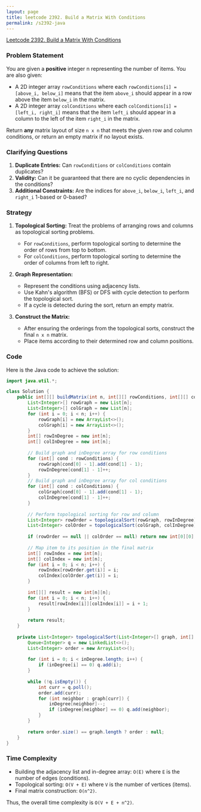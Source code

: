 ```yaml
---
layout: page
title: leetcode 2392. Build a Matrix With Conditions
permalink: /s2392-java
---
```

[Leetcode 2392. Build a Matrix With Conditions](https://algoadvance.github.io/algoadvance/l2392)
### Problem Statement

You are given a **positive** integer n representing the number of items. You are also given:
- A 2D integer array `rowConditions` where each `rowConditions[i] = [above_i, below_i]` means that the item `above_i` should appear in a row above the item `below_i` in the matrix.
- A 2D integer array `colConditions` where each `colConditions[i] = [left_i, right_i]` means that the item `left_i` should appear in a column to the left of the item `right_i` in the matrix.

Return **any** matrix layout of size `n x n` that meets the given row and column conditions, or return an empty matrix if no layout exists.

### Clarifying Questions
1. **Duplicate Entries:** Can `rowConditions` or `colConditions` contain duplicates?
2. **Validity:** Can it be guaranteed that there are no cyclic dependencies in the conditions?
3. **Additional Constraints:** Are the indices for `above_i`, `below_i`, `left_i`, and `right_i` 1-based or 0-based?

### Strategy

1. **Topological Sorting:** Treat the problems of arranging rows and columns as topological sorting problems.
   - For `rowConditions`, perform topological sorting to determine the order of rows from top to bottom.
   - For `colConditions`, perform topological sorting to determine the order of columns from left to right.

2. **Graph Representation:** 
   - Represent the conditions using adjacency lists.
   - Use Kahn's algorithm (BFS) or DFS with cycle detection to perform the topological sort.
   - If a cycle is detected during the sort, return an empty matrix.

3. **Construct the Matrix:**
   - After ensuring the orderings from the topological sorts, construct the final `n x n` matrix.
   - Place items according to their determined row and column positions.

### Code

Here is the Java code to achieve the solution:

```java
import java.util.*;

class Solution {
    public int[][] buildMatrix(int n, int[][] rowConditions, int[][] colConditions) {
        List<Integer>[] rowGraph = new List[n];
        List<Integer>[] colGraph = new List[n];
        for (int i = 0; i < n; i++) {
            rowGraph[i] = new ArrayList<>();
            colGraph[i] = new ArrayList<>();
        }
        int[] rowInDegree = new int[n];
        int[] colInDegree = new int[n];
        
        // Build graph and inDegree array for row conditions
        for (int[] cond : rowConditions) {
            rowGraph[cond[0] - 1].add(cond[1] - 1);
            rowInDegree[cond[1] - 1]++;
        }
        // Build graph and inDegree array for col conditions
        for (int[] cond : colConditions) {
            colGraph[cond[0] - 1].add(cond[1] - 1);
            colInDegree[cond[1] - 1]++;
        }
        
        // Perform topological sorting for row and column
        List<Integer> rowOrder = topologicalSort(rowGraph, rowInDegree);
        List<Integer> colOrder = topologicalSort(colGraph, colInDegree);
        
        if (rowOrder == null || colOrder == null) return new int[0][0];
        
        // Map item to its position in the final matrix
        int[] rowIndex = new int[n];
        int[] colIndex = new int[n];
        for (int i = 0; i < n; i++) {
            rowIndex[rowOrder.get(i)] = i;
            colIndex[colOrder.get(i)] = i;
        }
        
        int[][] result = new int[n][n];
        for (int i = 0; i < n; i++) {
            result[rowIndex[i]][colIndex[i]] = i + 1;
        }
        
        return result;
    }
    
    private List<Integer> topologicalSort(List<Integer>[] graph, int[] inDegree) {
        Queue<Integer> q = new LinkedList<>();
        List<Integer> order = new ArrayList<>();
        
        for (int i = 0; i < inDegree.length; i++) {
            if (inDegree[i] == 0) q.add(i);
        }
        
        while (!q.isEmpty()) {
            int curr = q.poll();
            order.add(curr);
            for (int neighbor : graph[curr]) {
                inDegree[neighbor]--;
                if (inDegree[neighbor] == 0) q.add(neighbor);
            }
        }
        
        return order.size() == graph.length ? order : null;
    }
}
```

### Time Complexity
- Building the adjacency list and in-degree array: `O(E)` where `E` is the number of edges (conditions).
- Topological sorting: `O(V + E)` where `V` is the number of vertices (items).
- Final matrix construction: `O(n^2)`.

Thus, the overall time complexity is `O(V + E + n^2)`.